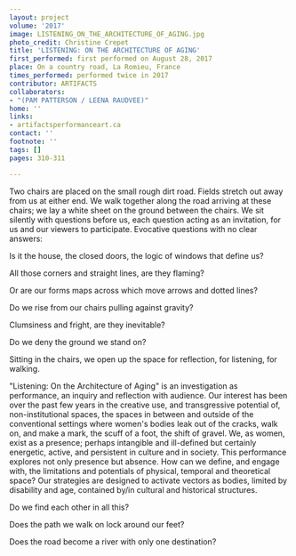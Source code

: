 ```yaml
---
layout: project
volume: '2017'
image: LISTENING_ON_THE_ARCHITECTURE_OF_AGING.jpg
photo_credit: Christine Crepet
title: 'LISTENING: ON THE ARCHITECTURE OF AGING'
first_performed: first performed on August 28, 2017
place: On a country road, La Romieu, France
times_performed: performed twice in 2017
contributor: ARTIFACTS
collaborators:
- "(PAM PATTERSON / LEENA RAUDVEE)"
home: ''
links:
- artifactsperformanceart.ca
contact: ''
footnote: ''
tags: []
pages: 310-311

---
```


Two chairs are placed on the small rough dirt road. Fields stretch out away from us at either end. We walk together along the road arriving at these chairs; we lay a white sheet on the ground between the chairs. We sit silently with questions before us, each question acting as an invitation, for us and our viewers to participate. Evocative questions with no clear answers:

Is it the house, the closed doors, the logic of windows that define us?

All those corners and straight lines, are they flaming?

Or are our forms maps across which move arrows and dotted lines?

Do we rise from our chairs pulling against gravity?

Clumsiness and fright, are they inevitable?

Do we deny the ground we stand on?

Sitting in the chairs, we open up the space for reflection, for listening, for walking.

"Listening: On the Architecture of Aging" is an investigation as performance, an inquiry and reflection with audience. Our interest has been over the past few years in the creative use, and transgressive potential of, non-institutional spaces, the spaces in between and outside of the conventional settings where women's bodies leak out of the cracks, walk on, and make a mark, the scuff of a foot, the shift of gravel. We, as women, exist as a presence; perhaps intangible and ill-defined but certainly energetic, active, and persistent in culture and in society. This performance explores not only presence but absence. How can we define, and engage with, the limitations and potentials of physical, temporal and theoretical space? Our strategies are designed to activate vectors as bodies, limited by disability and age, contained by/in cultural and historical structures.

Do we find each other in all this?

Does the path we walk on lock around our feet?

Does the road become a river with only one destination?
